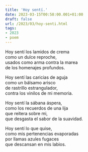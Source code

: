 ```yaml
---
title: 'Hoy sentí.'
date: 2023-03-15T00:58:00.001+01:00
draft: false
url: /2023/03/hoy-senti.html
tags: 
- 2023
- poem
---
```


Hoy sentí los lamidos de crema  
como un dulce reproche,  
usados como arma contra la marea  
de los homenajes profundos.  

Hoy sentí las caricias de aguja  
como un bálsamo arisco  
de rastrillo estrangulador,  
contra los vinilos de mi memoria.  

Hoy sentí la sábana áspera,  
como los recuerdos de una lija  
que reitera sobre mi,  
que desgasta el sabor de la suavidad.  

Hoy sentí lo que quise,  
como mis pertenencias evaporadas  
por llamas azules fugaces  
que descansan en mis labios.  